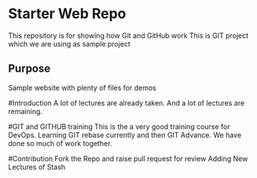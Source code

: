 # Starter Web Repo

This repository is for showing how Git and GitHub work
This is GIT project which we are using as sample project

## Purpose

Sample website with plenty of files for demos

#Introduction
A lot of lectures are already taken.
And a lot of lectures are remaining.

#GIT and GITHUB training
This is the a very good training course for DevOps.
Learning GIT rebase currently and then GIT Advance. We have done so  much of work together.

#Contribution
Fork the Repo and raise pull request for review
Adding New Lectures of Stash
